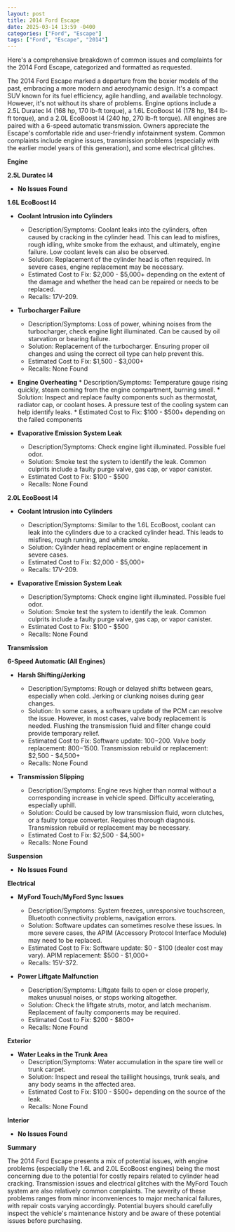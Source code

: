 ```yaml
---
layout: post
title: 2014 Ford Escape
date: 2025-03-14 13:59 -0400
categories: ["Ford", "Escape"]
tags: ["Ford", "Escape", "2014"]
---
```

Here's a comprehensive breakdown of common issues and complaints for the 2014 Ford Escape, categorized and formatted as requested.

The 2014 Ford Escape marked a departure from the boxier models of the past, embracing a more modern and aerodynamic design. It's a compact SUV known for its fuel efficiency, agile handling, and available technology. However, it's not without its share of problems. Engine options include a 2.5L Duratec I4 (168 hp, 170 lb-ft torque), a 1.6L EcoBoost I4 (178 hp, 184 lb-ft torque), and a 2.0L EcoBoost I4 (240 hp, 270 lb-ft torque). All engines are paired with a 6-speed automatic transmission. Owners appreciate the Escape's comfortable ride and user-friendly infotainment system. Common complaints include engine issues, transmission problems (especially with the earlier model years of this generation), and some electrical glitches.

**Engine**

**2.5L Duratec I4**

*   **No Issues Found**

**1.6L EcoBoost I4**

*   **Coolant Intrusion into Cylinders**
    *   Description/Symptoms: Coolant leaks into the cylinders, often caused by cracking in the cylinder head. This can lead to misfires, rough idling, white smoke from the exhaust, and ultimately, engine failure. Low coolant levels can also be observed.
    *   Solution: Replacement of the cylinder head is often required. In severe cases, engine replacement may be necessary.
    *   Estimated Cost to Fix: $2,000 - $5,000+ depending on the extent of the damage and whether the head can be repaired or needs to be replaced.
    *   Recalls: 17V-209.

*   **Turbocharger Failure**
    *   Description/Symptoms: Loss of power, whining noises from the turbocharger, check engine light illuminated. Can be caused by oil starvation or bearing failure.
    *   Solution: Replacement of the turbocharger. Ensuring proper oil changes and using the correct oil type can help prevent this.
    *   Estimated Cost to Fix: $1,500 - $3,000+
    *   Recalls: None Found

*   **Engine Overheating**
        *   Description/Symptoms: Temperature gauge rising quickly, steam coming from the engine compartment, burning smell.
        *   Solution: Inspect and replace faulty components such as thermostat, radiator cap, or coolant hoses. A pressure test of the cooling system can help identify leaks.
        *   Estimated Cost to Fix: $100 - $500+ depending on the failed components

* **Evaporative Emission System Leak**
    * Description/Symptoms: Check engine light illuminated. Possible fuel odor.
    * Solution: Smoke test the system to identify the leak. Common culprits include a faulty purge valve, gas cap, or vapor canister.
    * Estimated Cost to Fix: $100 - $500
    * Recalls: None Found

**2.0L EcoBoost I4**

*   **Coolant Intrusion into Cylinders**
    *   Description/Symptoms: Similar to the 1.6L EcoBoost, coolant can leak into the cylinders due to a cracked cylinder head. This leads to misfires, rough running, and white smoke.
    *   Solution: Cylinder head replacement or engine replacement in severe cases.
    *   Estimated Cost to Fix: $2,000 - $5,000+
    *   Recalls: 17V-209.

* **Evaporative Emission System Leak**
    * Description/Symptoms: Check engine light illuminated. Possible fuel odor.
    * Solution: Smoke test the system to identify the leak. Common culprits include a faulty purge valve, gas cap, or vapor canister.
    * Estimated Cost to Fix: $100 - $500
    * Recalls: None Found

**Transmission**

**6-Speed Automatic (All Engines)**

*   **Harsh Shifting/Jerking**
    *   Description/Symptoms: Rough or delayed shifts between gears, especially when cold. Jerking or clunking noises during gear changes.
    *   Solution: In some cases, a software update of the PCM can resolve the issue. However, in most cases, valve body replacement is needed. Flushing the transmission fluid and filter change could provide temporary relief.
    *   Estimated Cost to Fix: Software update: $100-$200. Valve body replacement: $800-$1500. Transmission rebuild or replacement: $2,500 - $4,500+
    *   Recalls: None Found

*   **Transmission Slipping**
    *   Description/Symptoms: Engine revs higher than normal without a corresponding increase in vehicle speed. Difficulty accelerating, especially uphill.
    *   Solution: Could be caused by low transmission fluid, worn clutches, or a faulty torque converter. Requires thorough diagnosis. Transmission rebuild or replacement may be necessary.
    *   Estimated Cost to Fix: $2,500 - $4,500+
    *   Recalls: None Found

**Suspension**

*   **No Issues Found**

**Electrical**

*   **MyFord Touch/MyFord Sync Issues**
    *   Description/Symptoms: System freezes, unresponsive touchscreen, Bluetooth connectivity problems, navigation errors.
    *   Solution: Software updates can sometimes resolve these issues. In more severe cases, the APIM (Accessory Protocol Interface Module) may need to be replaced.
    *   Estimated Cost to Fix: Software update: $0 - $100 (dealer cost may vary). APIM replacement: $500 - $1,000+
    *   Recalls: 15V-372.

*   **Power Liftgate Malfunction**
    *   Description/Symptoms: Liftgate fails to open or close properly, makes unusual noises, or stops working altogether.
    *   Solution: Check the liftgate struts, motor, and latch mechanism. Replacement of faulty components may be required.
    *   Estimated Cost to Fix: $200 - $800+
    *   Recalls: None Found

**Exterior**

*   **Water Leaks in the Trunk Area**
    *   Description/Symptoms: Water accumulation in the spare tire well or trunk carpet.
    *   Solution: Inspect and reseal the taillight housings, trunk seals, and any body seams in the affected area.
    *   Estimated Cost to Fix: $100 - $500+ depending on the source of the leak.
    *   Recalls: None Found

**Interior**

*   **No Issues Found**

**Summary**

The 2014 Ford Escape presents a mix of potential issues, with engine problems (especially the 1.6L and 2.0L EcoBoost engines) being the most concerning due to the potential for costly repairs related to cylinder head cracking. Transmission issues and electrical glitches with the MyFord Touch system are also relatively common complaints. The severity of these problems ranges from minor inconveniences to major mechanical failures, with repair costs varying accordingly. Potential buyers should carefully inspect the vehicle's maintenance history and be aware of these potential issues before purchasing.

